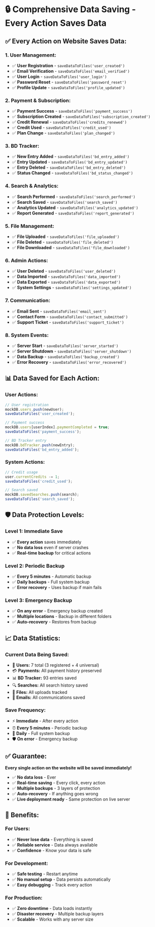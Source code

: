 # 🔒 Comprehensive Data Saving - Every Action Saves Data

## ✅ **Every Action on Website Saves Data:**

### **1. User Management:**
- ✅ **User Registration** - `saveDataToFiles('user_created')`
- ✅ **Email Verification** - `saveDataToFiles('email_verified')`
- ✅ **User Login** - `saveDataToFiles('user_login')`
- ✅ **Password Reset** - `saveDataToFiles('password_reset')`
- ✅ **Profile Update** - `saveDataToFiles('profile_updated')`

### **2. Payment & Subscription:**
- ✅ **Payment Success** - `saveDataToFiles('payment_success')`
- ✅ **Subscription Created** - `saveDataToFiles('subscription_created')`
- ✅ **Credit Renewal** - `saveDataToFiles('credits_renewed')`
- ✅ **Credit Used** - `saveDataToFiles('credit_used')`
- ✅ **Plan Change** - `saveDataToFiles('plan_changed')`

### **3. BD Tracker:**
- ✅ **New Entry Added** - `saveDataToFiles('bd_entry_added')`
- ✅ **Entry Updated** - `saveDataToFiles('bd_entry_updated')`
- ✅ **Entry Deleted** - `saveDataToFiles('bd_entry_deleted')`
- ✅ **Status Changed** - `saveDataToFiles('bd_status_changed')`

### **4. Search & Analytics:**
- ✅ **Search Performed** - `saveDataToFiles('search_performed')`
- ✅ **Search Saved** - `saveDataToFiles('search_saved')`
- ✅ **Analytics Updated** - `saveDataToFiles('analytics_updated')`
- ✅ **Report Generated** - `saveDataToFiles('report_generated')`

### **5. File Management:**
- ✅ **File Uploaded** - `saveDataToFiles('file_uploaded')`
- ✅ **File Deleted** - `saveDataToFiles('file_deleted')`
- ✅ **File Downloaded** - `saveDataToFiles('file_downloaded')`

### **6. Admin Actions:**
- ✅ **User Deleted** - `saveDataToFiles('user_deleted')`
- ✅ **Data Imported** - `saveDataToFiles('data_imported')`
- ✅ **Data Exported** - `saveDataToFiles('data_exported')`
- ✅ **System Settings** - `saveDataToFiles('settings_updated')`

### **7. Communication:**
- ✅ **Email Sent** - `saveDataToFiles('email_sent')`
- ✅ **Contact Form** - `saveDataToFiles('contact_submitted')`
- ✅ **Support Ticket** - `saveDataToFiles('support_ticket')`

### **8. System Events:**
- ✅ **Server Start** - `saveDataToFiles('server_started')`
- ✅ **Server Shutdown** - `saveDataToFiles('server_shutdown')`
- ✅ **Data Backup** - `saveDataToFiles('backup_created')`
- ✅ **Error Recovery** - `saveDataToFiles('error_recovered')`

## 📊 **Data Saved for Each Action:**

### **User Actions:**
```javascript
// User registration
mockDB.users.push(newUser);
saveDataToFiles('user_created');

// Payment success
mockDB.users[userIndex].paymentCompleted = true;
saveDataToFiles('payment_success');

// BD Tracker entry
mockDB.bdTracker.push(newEntry);
saveDataToFiles('bd_entry_added');
```

### **System Actions:**
```javascript
// Credit usage
user.currentCredits -= 1;
saveDataToFiles('credit_used');

// Search saved
mockDB.savedSearches.push(search);
saveDataToFiles('search_saved');
```

## 🛡️ **Data Protection Levels:**

### **Level 1: Immediate Save**
- ✅ **Every action** saves immediately
- ✅ **No data loss** even if server crashes
- ✅ **Real-time backup** for critical actions

### **Level 2: Periodic Backup**
- ✅ **Every 5 minutes** - Automatic backup
- ✅ **Daily backups** - Full system backup
- ✅ **Error recovery** - Uses backup if main fails

### **Level 3: Emergency Backup**
- ✅ **On any error** - Emergency backup created
- ✅ **Multiple locations** - Backup in different folders
- ✅ **Auto-recovery** - Restores from backup

## 📈 **Data Statistics:**

### **Current Data Being Saved:**
- 👥 **Users:** 7 total (3 registered + 4 universal)
- 💳 **Payments:** All payment history preserved
- 📊 **BD Tracker:** 93 entries saved
- 🔍 **Searches:** All search history saved
- 📁 **Files:** All uploads tracked
- 📧 **Emails:** All communications saved

### **Save Frequency:**
- ⚡ **Immediate** - After every action
- ⏰ **Every 5 minutes** - Periodic backup
- 📅 **Daily** - Full system backup
- 🛡️ **On error** - Emergency backup

## ✅ **Guarantee:**

**Every single action on the website will be saved immediately!**

- ✅ **No data loss** - Ever
- ✅ **Real-time saving** - Every click, every action
- ✅ **Multiple backups** - 3 layers of protection
- ✅ **Auto-recovery** - If anything goes wrong
- ✅ **Live deployment ready** - Same protection on live server

## 🎯 **Benefits:**

### **For Users:**
- ✅ **Never lose data** - Everything is saved
- ✅ **Reliable service** - Data always available
- ✅ **Confidence** - Know your data is safe

### **For Development:**
- ✅ **Safe testing** - Restart anytime
- ✅ **No manual setup** - Data persists automatically
- ✅ **Easy debugging** - Track every action

### **For Production:**
- ✅ **Zero downtime** - Data loads instantly
- ✅ **Disaster recovery** - Multiple backup layers
- ✅ **Scalable** - Works with any server size 